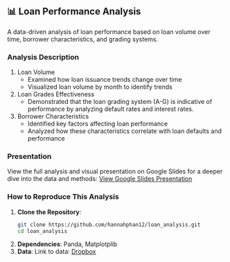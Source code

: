 ## 📊 Loan Performance Analysis 
A data-driven analysis of loan performance based on loan volume over time, borrower characteristics, and grading systems.

### Analysis Description

1. Loan Volume
   - Examined how loan issuance trends change over time
   - Visualized loan volume by month to identify trends
2. Loan Grades Effectiveness
   - Demonstrated that the loan grading system (A-G) is indicative of performance by analyzing default rates and interest rates.
3. Borrower Characteristics
   - Identified key factors affecting loan performance
   - Analyzed how these characteristics correlate with loan defaults and performance

### Presentation
View the full analysis and visual presentation on Google Slides for a deeper dive into the data and methods:
[View Google Slides Presentation](https://docs.google.com/presentation/d/1A79Ahl2kiFBxMGGBbZznHu0jAtJpyKMnK-0WcR3C8K4/edit#slide=id.gd251bb473_0_681)

### How to Reproduce This Analysis
1. **Clone the Repository**:
   ```bash
   git clone https://github.com/hannahphan12/loan_analysis.git
   cd loan_analysis
   ```
2. **Dependencies**:
   Panda, Matplotplib
3. **Data**:
   Link to data: [Dropbox](https://tinyurl.com/DA1Project)
